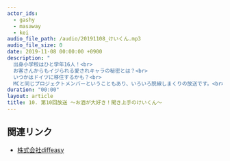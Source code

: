 ```yaml
---
actor_ids:
  - gashy
  - masaway
  - kei
audio_file_path: /audio/20191108_けいくん.mp3
audio_file_size: 0
date: 2019-11-08 00:00:00 +0900
description: "
  出身小学校はひと学年16人！<br>
  お客さんからもイジられる愛されキャラの秘密とは？<br>
  いつかはドイツに移住するかも？<br>
  MCと同じプロジェクトメンバーということもあり、いろいろ脱線しまくりの放送です。<br>"
duration: "00:00"
layout: article
title: 10. 第10回放送 ～お酒が大好き！聞き上手のけいくん～
---
```


## 関連リンク

- [株式会社diffeasy](https://diffeasy.com/)
